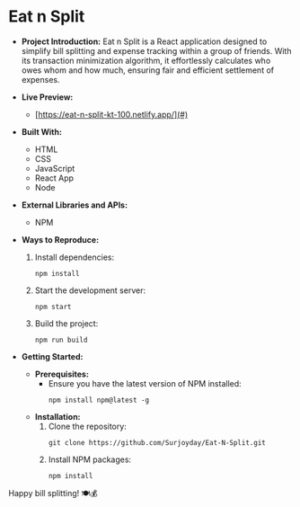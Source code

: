 # Eat n Split

- **Project Introduction:** Eat n Split is a React application designed to simplify bill splitting and expense tracking within a group of friends. With its transaction minimization algorithm, it effortlessly calculates who owes whom and how much, ensuring fair and efficient settlement of expenses.

- **Live Preview:** 
    - [https://eat-n-split-kt-100.netlify.app/](#)
- **Built With:**
    - HTML
    - CSS
    - JavaScript
    - React App
    - Node

- **External Libraries and APIs:**
    - NPM

- **Ways to Reproduce:**
    1. Install dependencies:
        ```
        npm install
        ```
    2. Start the development server:
        ```
        npm start
        ```
    3. Build the project:
        ```
        npm run build
        ```

- **Getting Started:**
    - **Prerequisites:**
        - Ensure you have the latest version of NPM installed:
            ```
            npm install npm@latest -g
            ```
    - **Installation:**
        1. Clone the repository:
            ```
            git clone https://github.com/Surjoyday/Eat-N-Split.git
            ```
        2. Install NPM packages:
            ```
            npm install
            ```

Happy bill splitting! 🍽️💰
